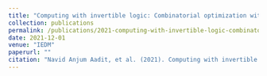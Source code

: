```yaml
---
title: "Computing with invertible logic: Combinatorial optimization with probabilistic bits"
collection: publications
permalink: /publications/2021-computing-with-invertible-logic-combinatorial-opt
date: 2021-12-01
venue: "IEDM"
paperurl: ""
citation: "Navid Anjum Aadit, et al. (2021). Computing with invertible logic: Combinatorial optimization with probabilistic bits. IEDM, 40-3."
---
```

